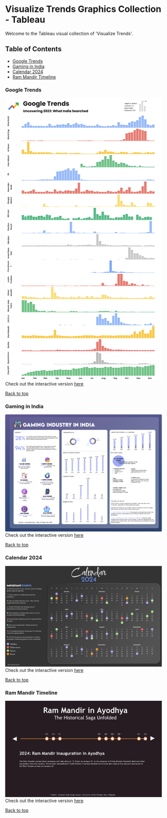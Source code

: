 # Visualize Trends Graphics Collection - Tableau

Welcome to the Tableau visual collection of 'Visualize Trends'. 

## Table of Contents

* [Google Trends](#google-trends)
* [Gaming in India](#gaming-in-india)
* [Calendar 2024](#calendar-2024)
* [Ram Mandir Timeline](#ram-mandir-timeline)

### Google Trends
![Google Trends](https://github.com/probablyvivek/visualizetrends/blob/main/Google%20Trends/Google%20Trends.png?raw=true)
Check out the interactive version [here](https://public.tableau.com/app/profile/visualizetrends/viz/GoogleTrends-India2023/GoogleTrends)

[Back to top](#table-of-contents)

### Gaming in India
![Gaming in India](https://github.com/probablyvivek/visualizetrends/blob/main/Gaming%20in%20India.png?raw=true)
Check out the interactive version [here](https://public.tableau.com/app/profile/visualizetrends/viz/Book1_17034558735370/GaminginIndia)

[Back to top](#table-of-contents)

### Calendar 2024
![Calendar 2024](https://github.com/probablyvivek/visualizetrends/blob/main/Random/Calendar%202024.png?raw=true)
Check out the interactive version [here](https://public.tableau.com/app/profile/visualizetrends/viz/Calendar2024_17033231763580/Calendar2024)

[Back to top](#table-of-contents)

### Ram Mandir Timeline
![Ram Mandir Timeline](https://github.com/probablyvivek/visualizetrends/blob/main/Random/Timeline.png?raw=true)
Check out the interactive version [here](https://public.tableau.com/app/profile/visualizetrends/viz/AyodhyaRamMandirTimeline/Timeline)

[Back to top](#table-of-contents)